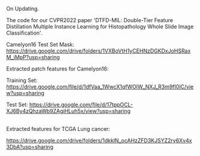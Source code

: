 On Updating.

The code for our CVPR2022 paper 'DTFD-MIL: Double-Tier Feature Distillation Multiple Instance Learning for Histopathology Whole Slide Image Classification'.

Camelyon16 Test Set Mask: https://drive.google.com/drive/folders/1VXBoVtH1yCEHNzDGKDxJoHSRaxM_iMpP?usp=sharing

Extracted patch features for Camelyon16: <br/>
   
   Training Set: https://drive.google.com/file/d/1dfVaa_1WwcX1qfWOlW_NXJ_R3m9fI0lC/view?usp=sharing
   
   Test Set: https://drive.google.com/file/d/17tppOCL-XJ6By4zQhzaWb9ZAgiHLuh5x/view?usp=sharing


<br/>
Extracted features for TCGA Lung cancer: <br/>

https://drive.google.com/drive/folders/1dkklN_ocAHzZFD3KJSYZ2ry6Xv4x3DbA?usp=sharing
